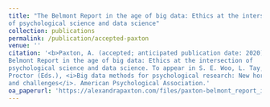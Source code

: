 ```yaml
---
title: "The Belmont Report in the age of big data: Ethics at the intersection
of psychological science and data science"
collection: publications
permalink: /publication/accepted-paxton
venue: ''
citation: '<b>Paxton, A. (accepted; anticipated publication date: 2020). The
Belmont Report in the age of big data: Ethics at the intersection of
psychological science and data science. To appear in S. E. Woo, L. Tay, & R.
Proctor (Eds.), <i>Big data methods for psychological research: New horizons 
and challenges</i>. American Psychological Association.'
oa_paperurl: 'https://alexandrapaxton.com/files/paxton-belmont_report_in_big_data-accepted.pdf'
---
```

